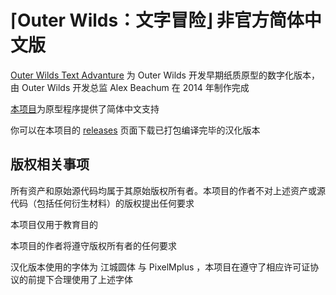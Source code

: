 # ⌈Outer Wilds：文字冒险⌋ 非官方简体中文版
[Outer Wilds Text Advanture](https://www.mobiusdigitalgames.com/outer-wilds-text-adventure.html) 为 Outer Wilds 开发早期纸质原型的数字化版本，由 Outer Wilds 开发总监 Alex Beachum 在 2014 年制作完成

[本项目](https://github.com/CrystFish/OWTASC)为原型程序提供了简体中文支持

你可以在本项目的 [releases](https://github.com/CrystFish/OWTASC/releases) 页面下载已打包编译完毕的汉化版本

## 版权相关事项
所有资产和原始源代码均属于其原始版权所有者。本项目的作者不对上述资产或源代码（包括任何衍生材料）的版权提出任何要求

本项目仅用于教育目的

本项目的作者将遵守版权所有者的任何要求

汉化版本使用的字体为 江城圆体 与 PixelMplus ，本项目在遵守了相应许可证协议的前提下合理使用了上述字体
